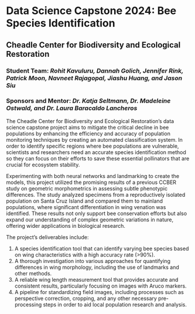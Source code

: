 # Data Science Capstone 2024: Bee Species Identification
## Cheadle Center for Biodiversity and Ecological Restoration
### Student Team: *Rohit Kavuluru, Dannah Golich, Jennifer Rink, Patrick Moon, Navneet Rajagopal, Jiashu Huang, and Jason Siu*
### Sponsors and Mentor: *Dr. Katja Seltmann, Dr. Madeleine Ostwald, and Dr. Laura Baracaldo Lancheros*

The Cheadle Center for Biodiversity and Ecological Restoration’s data science capstone project aims to mitigate the critical decline in bee populations by enhancing the efficiency and accuracy of population monitoring techniques by creating an automated classification system. In order to identify specific regions where bee populations are vulnerable, scientists and researchers need an accurate species identification method so they can focus on their efforts to save these essential pollinators that are crucial for ecosystem stability.

Experimenting with both neural networks and landmarking to create the models, this project utilized the promising results of a previous CCBER study on geometric morphometrics in assessing subtle phenotypic differences. The study analyzed specimens from a reproductively isolated population on Santa Cruz Island and compared them to mainland populations, where significant differentiation in wing venation was identified. These results not only support bee conservation efforts but also expand our understanding of complex geometric variations in nature, offering wider applications in biological research.

The project’s deliverables include:
1) A species identification tool that can identify varying bee species based on wing characteristics with a high accuracy rate (>90%).
2) A thorough investigation into various approaches for quantifying differences in wing morphology, including the use of landmarks and other methods.
3) A reliable wing length measurement tool that provides accurate and consistent results, particularly focusing on images with Aruco markers.
4) A pipeline for standardizing field images, including processes such as perspective correction, cropping, and any other necessary pre-processing steps in order to aid local population research and analysis.



